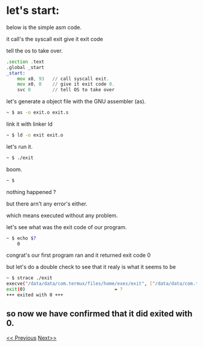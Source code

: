# let's start:

below is the simple asm code.

it call's the syscall exit give it exit code

tell the os to take over.


```asm
.section .text
.global _start
_start:
    mov x8, 93   // call syscall exit.
    mov x0, 0    // give it exit code 0.
    svc 0        // tell OS to take over

```

let's generate a object file with the GNU assembler (as).

```bash
~ $ as -o exit.o exit.s
```

link it with linker ld

```bash
~ $ ld -o exit exit.o
```

let's run it.
```bash
~ $ ./exit
```

boom.
```bash
~ $ 
```

nothing happened ?

but there arn't any error's either.

which means executed without any problem.

let's see what was the exit code of our program.

```bash
~ $ echo $?
    0
```
congrat's our first program  ran and it returned exit code 0

but let's do a double check to see that it realy is what it seems to be
```bash
~ $ strace ./exit
execve("/data/data/com.termux/files/home/exes/exit", ["/data/data/com.termux/files/home"...], 0x7fcc31e568 /* 43 vars */) = 0
exit(0)                                 = ?
+++ exited with 0 +++
```

so now we have confirmed that it did exited with  0.
---
[<< Previous](/README.md)
[Next>>](/code/page2/page2.md)
